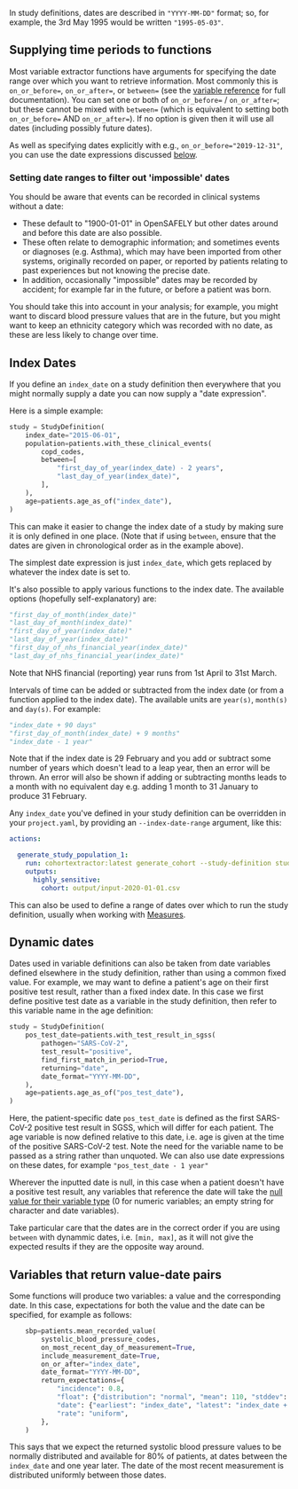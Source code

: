 In study definitions, dates are described in `"YYYY-MM-DD"` format; so, for example, the 3rd May 1995 would be written `"1995-05-03"`.


## Supplying time periods to functions

Most variable extractor functions have arguments for specifying the date range over which you want to retrieve information.
Most commonly this is `on_or_before=`, `on_or_after=`, or `between=` (see the [variable reference](study-def-variables.md) for full documentation).
You can set one or both of `on_or_before=` / `on_or_after=`; but these cannot be mixed with `between=` (which is equivalent to setting both `on_or_before=` AND `on_or_after=`). 
If no option is given then it will use all dates (including possibly future dates).


As well as specifying dates explicitly with e.g., `on_or_before="2019-12-31"`, you can use the date expressions discussed [below](#index-dates).

### Setting date ranges to filter out 'impossible' dates

You should be aware that events can be recorded in clinical systems without a date:

- These default to "1900-01-01" in OpenSAFELY but other dates around and before this date are also possible. 
- These often relate to demographic information; and sometimes events or diagnoses (e.g. Asthma), which may have been imported from other systems, originally recorded on paper, or reported by patients relating to past experiences but not knowing the precise date. 
- In addition, occasionally "impossible" dates may be recorded by accident; for example far in the future, or before a patient was born.  
 
You should take this into account in your analysis; for example, you might want to discard blood pressure values that are in the future, but you might want to keep an ethnicity category which was recorded with no date, as these are less likely to change over time. 

## Index Dates

If you define an `index_date` on a study definition then everywhere that you might normally supply a date you can now supply a "date expression".

Here is a simple example:

```py
study = StudyDefinition(
    index_date="2015-06-01",
    population=patients.with_these_clinical_events(
        copd_codes,
        between=[
            "first_day_of_year(index_date) - 2 years",
            "last_day_of_year(index_date)",
        ],
    ),
    age=patients.age_as_of("index_date"),
)
```

This can make it easier to change the index date of a study by making sure it is only defined in one place. (Note that if using `between`, ensure that the dates are given in chronological order as in the example above).

The simplest date expression is just `index_date`, which gets replaced by whatever the index date is set to.

It's also possible to apply various functions to the index date.
The available options (hopefully self-explanatory) are:

```py
"first_day_of_month(index_date)"
"last_day_of_month(index_date)"
"first_day_of_year(index_date)"
"last_day_of_year(index_date)"
"first_day_of_nhs_financial_year(index_date)"
"last_day_of_nhs_financial_year(index_date)"
```

Note that NHS financial (reporting) year runs from 1st April to 31st March.

Intervals of time can be added or subtracted from the index date (or from a function applied to the index date).
The available units are `year(s)`, `month(s)` and `day(s)`.
For example:

```py
"index_date + 90 days"
"first_day_of_month(index_date) + 9 months"
"index_date - 1 year"
```

Note that if the index date is 29 February and you add or subtract some number of years which doesn't lead to a leap year, then an error will be thrown.
An error will also be shown if adding or subtracting months leads to a month with no equivalent day e.g. adding 1 month to 31 January to produce 31 February.

Any `index_date` you've defined in your study definition can be overridden in your `project.yaml`, by providing an `--index-date-range` argument, like this:

```yaml
actions:

  generate_study_population_1:
    run: cohortextractor:latest generate_cohort --study-definition study_definition --index-date-range "2020-01-01"
    outputs:
      highly_sensitive:
        cohort: output/input-2020-01-01.csv
```

This can also be used to define a range of dates over which to run the study definition, usually when working with [Measures](measures.md).

## Dynamic dates

Dates used in variable definitions can also be taken from date variables defined elsewhere in the study definition, rather than using a common fixed value.
For example, we may want to define a patient's age on their first positive test result, rather than a fixed index date. In this case we first define positive test date as a variable in the study definition, then refer to this variable name in the age definition:

```py
study = StudyDefinition(
    pos_test_date=patients.with_test_result_in_sgss(
        pathogen="SARS-CoV-2",
        test_result="positive",
        find_first_match_in_period=True,
        returning="date",
        date_format="YYYY-MM-DD",
    ),
    age=patients.age_as_of("pos_test_date"),
)
```

Here, the patient-specific date `pos_test_date` is defined as the first SARS-CoV-2 positive test result in SGSS, which will differ for each patient.
The age variable is now defined relative to this date, i.e. age is given at the time of the positive SARS-CoV-2 test. Note the need for the variable name to be passed as a string rather than unquoted.
We can also use date expressions on these dates, for example `"pos_test_date - 1 year"`

Wherever the inputted date is null, in this case when a patient doesn't have a positive test result, any variables that reference the date will take the [null value for their variable type](study-def.md#missing-values-and-unmatched-records) (0 for numeric variables; an empty string for character and date variables).

Take particular care that the dates are in the correct order if you are using `between` with dynammic dates, i.e. `[min, max]`, as it will not give the expected results if they are the opposite way around. 

## Variables that return value-date pairs

Some functions will produce two variables: a value and the corresponding date.
In this case, expectations for both the value and the date can be specified, for example as follows:

```py
    sbp=patients.mean_recorded_value(
        systolic_blood_pressure_codes,
        on_most_recent_day_of_measurement=True,
        include_measurement_date=True,
        on_or_after="index_date",
        date_format="YYYY-MM-DD",
        return_expectations={
            "incidence": 0.8,
            "float": {"distribution": "normal", "mean": 110, "stddev": 20},
            "date": {"earliest": "index_date", "latest": "index_date + 1 year"},
            "rate": "uniform",
        },
    )
```

This says that we expect the returned systolic blood pressure values to be normally distributed and available for 80% of patients, at dates between the `index_date` and one year later. The date of the most recent measurement is distributed uniformly between those dates.
